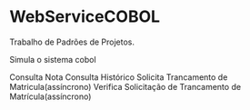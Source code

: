 WebServiceCOBOL
======

Trabalho de Padrões de Projetos.

Simula o sistema cobol

Consulta Nota
Consulta Histórico
Solicita Trancamento de Matricula(assíncrono)
Verifica Solicitação de Trancamento de Matrícula(assíncrono)